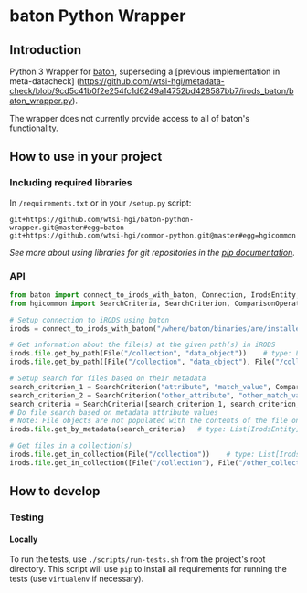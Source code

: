 # baton Python Wrapper


## Introduction
Python 3 Wrapper for [baton](https://github.com/wtsi-npg/baton), superseding a 
[previous implementation in meta-datacheck]
(https://github.com/wtsi-hgi/metadata-check/blob/9cd5c41b0f2e254fc1d6249a14752bd428587bb7/irods_baton/baton_wrapper.py).

The wrapper does not currently provide access to all of baton's functionality.


## How to use in your project
### Including required libraries
In ``/requirements.txt`` or in your ``/setup.py`` script:
```
git+https://github.com/wtsi-hgi/baton-python-wrapper.git@master#egg=baton
git+https://github.com/wtsi-hgi/common-python.git@master#egg=hgicommon
```
*See more about using libraries for git repositories in the 
[pip documentation](https://pip.readthedocs.org/en/1.1/requirements.html#git).*


### API
```python
from baton import connect_to_irods_with_baton, Connection, IrodsEntity, IrodsMetadata
from hgicommon import SearchCriteria, SearchCriterion, ComparisonOperator

# Setup connection to iRODS using baton
irods = connect_to_irods_with_baton("/where/baton/binaries/are/installed/", "irods_query_zone") # type: Connection

# Get information about the file(s) at the given path(s) in iRODS
irods.file.get_by_path(File("/collection", "data_object"))    # type: List[IrodsEntity]:
irods.file.get_by_path([File("/collection", "data_object"), File("/collection", "other_data_object")])   # type: List[IrodsEntity]:

# Setup search for files based on their metadata 
search_criterion_1 = SearchCriterion("attribute", "match_value", ComparisonOperator.EQUALS)
search_criterion_2 = SearchCriterion("other_attribute", "other_match_value", ComparisonOperator.LESS_THAN)
search_criteria = SearchCriteria([search_criterion_1, search_criterion_2])  # CollectionPath of SearchCriterion
# Do file search based on metadata attribute values
# Note: File objects are not populated with the contents of the file on iRODS
irods.file.get_by_metadata(search_criteria)   # type: List[IrodsEntity]

# Get files in a collection(s)
irods.file.get_in_collection(File("/collection"))    # type: List[IrodsEntity]:
irods.file.get_in_collection([File("/collection"), File("/other_collection")])   # type: List[IrodsEntity]:
```


## How to develop
### Testing
#### Locally
To run the tests, use ``./scripts/run-tests.sh`` from the project's root directory. This script will use ``pip`` to 
install all requirements for running the tests (use `virtualenv` if necessary).
